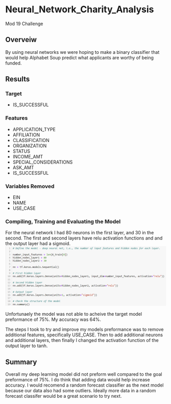 # Neural_Network_Charity_Analysis
Mod 19 Challenge 

## Overveiw 
By using neural networks we were hoping to make a binary classifier that would help Alphabet Soup predict what applicants are worthy of being funded. 

## Results 

### Target
* IS_SUCCESSFUL

### Features 
* APPLICATION_TYPE
* AFFILIATION
* CLASSIFICATION
* ORGANIZATION
* STATUS
* INCOME_AMT
* SPECIAL_CONSIDERATIONS
* ASK_AMT
* IS_SUCCESSFUL

### Variables Removed 
* EIN
* NAME
* USE_CASE

### Compiling, Training and Evaluating the Model
For the neural network I had 80 neurons in the first layer, and 30 in the second. The first and second layers have relu activation functions and and the output layer had a sigmoid. 
![](Resources/Results%231.png)

Unfortunaely the model was not able to acheive the target model preformance of 75%. My accuracy was 64%. 

The steps I took to try and improve my models preformance was to remove additional features, specifically USE_CASE. Then to add additional neurons and additional layers, then finally I changed the activation function of the output layer to tanh. 

## Summary 
Overall my deep learning model did not preform well compared to the goal preformance of 75%. I do think that adding data would help increase accuracy. I would recomend a random forecast classifier as the next model because our data also had some outliers. Ideally more data in a random forecast classifer would be a great scenario to try next.  


